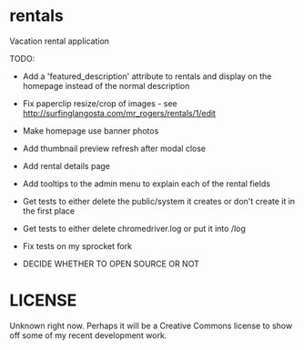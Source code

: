rentals
=======

Vacation rental application


TODO:

* Add a 'featured_description' attribute to rentals and display on the homepage instead of the normal description

* Fix paperclip resize/crop of images - see http://surfinglangosta.com/mr_rogers/rentals/1/edit
* Make homepage use banner photos
* Add thumbnail preview refresh after modal close
* Add rental details page


* Add tooltips to the admin menu to explain each of the rental fields
* Get tests to either delete the public/system it creates or don't create it in the first place
* Get tests to either delete chromedriver.log or put it into /log
* Fix tests on my sprocket fork
* DECIDE WHETHER TO OPEN SOURCE OR NOT


LICENSE
=======

Unknown right now. Perhaps it will be a Creative Commons license to show off some of my recent development work.